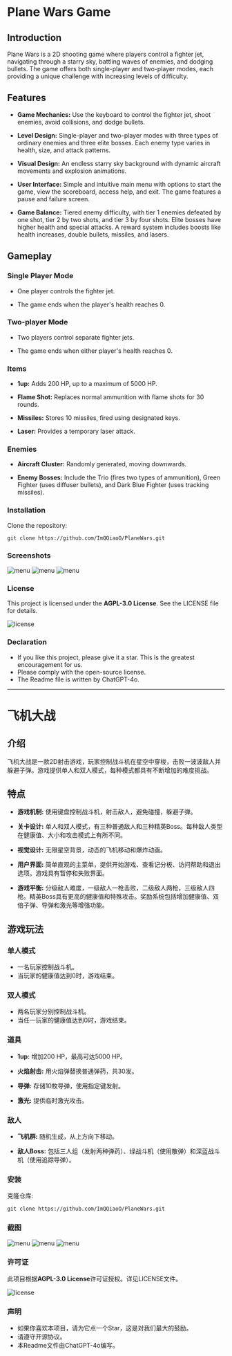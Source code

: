 # Plane Wars Game

## Introduction

Plane Wars is a 2D shooting game where players control a fighter jet, navigating through a starry sky, battling waves of enemies, and dodging bullets. The game offers both single-player and two-player modes, each providing a unique challenge with increasing levels of difficulty.

## Features
- **Game Mechanics:** Use the keyboard to control the fighter jet, shoot enemies, avoid collisions, and dodge bullets.

- **Level Design:** Single-player and two-player modes with three types of ordinary enemies and three elite bosses. Each enemy type varies in health, size, and attack patterns.

- **Visual Design:** An endless starry sky background with dynamic aircraft movements and explosion animations.

- **User Interface:** Simple and intuitive main menu with options to start the game, view the scoreboard, access help, and exit. The game features a pause and failure screen.

- **Game Balance:** Tiered enemy difficulty, with tier 1 enemies defeated by one shot, tier 2 by two shots, and tier 3 by four shots. Elite bosses have higher health and special attacks. A reward system includes boosts like health increases, double bullets, missiles, and lasers.

## Gameplay

### Single Player Mode
- One player controls the fighter jet.

- The game ends when the player's health reaches 0.

### Two-player Mode
- Two players control separate fighter jets.

- The game ends when either player's health reaches 0.
  
### Items
- **1up:** Adds 200 HP, up to a maximum of 5000 HP.

- **Flame Shot:** Replaces normal ammunition with flame shots for 30 rounds.

- **Missiles:** Stores 10 missiles, fired using designated keys.

- **Laser:** Provides a temporary laser attack.

### Enemies

- **Aircraft Cluster:** Randomly generated, moving downwards.

- **Enemy Bosses:** Include the Trio (fires two types of ammunition), Green Fighter (uses diffuser bullets), and Dark Blue Fighter (uses tracking missiles).

### Installation
Clone the repository: 
```
git clone https://github.com/ImQQiaoO/PlaneWars.git
```

### Screenshots
![menu](./images/menu.png)
![menu](./images/elite0.png)
![menu](./images/elite1.png)

### License
This project is licensed under the **AGPL-3.0 License**. See the LICENSE file for details.

![license](./images/png-transparent-agpl-license-icon-small.png)

### Declaration
- If you like this project, please give it a star. This is the greatest encouragement for us.
- Please comply with the open-source license.
- The Readme file is written by ChatGPT-4o. 

---

# 飞机大战

## 介绍
飞机大战是一款2D射击游戏，玩家控制战斗机在星空中穿梭，击败一波波敌人并躲避子弹。游戏提供单人和双人模式，每种模式都具有不断增加的难度挑战。

## 特点
- **游戏机制:** 使用键盘控制战斗机，射击敌人，避免碰撞，躲避子弹。

- **关卡设计:** 单人和双人模式，有三种普通敌人和三种精英Boss。每种敌人类型在健康值、大小和攻击模式上有所不同。

- **视觉设计:** 无限星空背景，动态的飞机移动和爆炸动画。

- **用户界面:** 简单直观的主菜单，提供开始游戏、查看记分板、访问帮助和退出选项。游戏具有暂停和失败界面。

- **游戏平衡:** 分级敌人难度，一级敌人一枪击败，二级敌人两枪，三级敌人四枪。精英Boss具有更高的健康值和特殊攻击。奖励系统包括增加健康值、双倍子弹、导弹和激光等增强功能。

## 游戏玩法

### 单人模式
- 一名玩家控制战斗机。
- 当玩家的健康值达到0时，游戏结束。

### 双人模式
- 两名玩家分别控制战斗机。
- 当任一玩家的健康值达到0时，游戏结束。

### 道具
- **1up:** 增加200 HP，最高可达5000 HP。

- **火焰射击:** 用火焰弹替换普通弹药，共30发。

- **导弹:** 存储10枚导弹，使用指定键发射。

- **激光:** 提供临时激光攻击。

### 敌人

- **飞机群:** 随机生成，从上方向下移动。

- **敌人Boss:** 包括三人组（发射两种弹药）、绿战斗机（使用散弹）和深蓝战斗机（使用追踪导弹）。

### 安装
克隆仓库: 
```
git clone https://github.com/ImQQiaoO/PlaneWars.git
```

### 截图
![menu](./images/menu.png)
![menu](./images/elite0.png)
![menu](./images/elite1.png)

### 许可证
此项目根据**AGPL-3.0 License**许可证授权。详见LICENSE文件。

![license](./images/png-transparent-agpl-license-icon-small.png)

### 声明
- 如果你喜欢本项目，请为它点一个Star，这是对我们最大的鼓励。
- 请遵守开源协议。
- 本Readme文件由ChatGPT-4o编写。